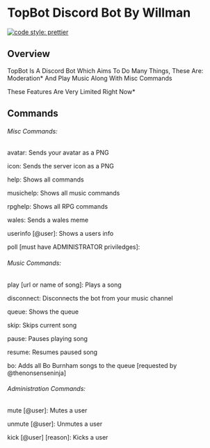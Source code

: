 # TopBot Discord Bot By Willman

[![code style: prettier](https://img.shields.io/badge/code_style-prettier-ff69b4.svg?style=flat-square)](https://github.com/prettier/prettier)

## Overview
TopBot Is A Discord Bot Which Aims To Do Many Things, These Are: Moderation* And Play Music Along With Misc Commands


These Features Are Very Limited Right Now*

## Commands

###### Misc Commands:

avatar: Sends your avatar as a PNG

icon: Sends the server icon as a PNG

help: Shows all commands

musichelp: Shows all music commands

rpghelp: Shows all RPG commands

wales: Sends a wales meme

userinfo [@user]: Shows a users info

poll [must have ADMINISTRATOR priviledges]:

###### Music Commands:

play [url or name of song]: Plays a song

disconnect: Disconnects the bot from your music channel

queue: Shows the queue

skip: Skips current song

pause: Pauses playing song

resume: Resumes paused song

bo: Adds all Bo Burnham songs to the queue [requested by @thenonsenseninja]

###### Administration Commands:

mute [@user]: Mutes a user

unmute [@user]: Unmutes a user

kick [@user] [reason]: Kicks a user
